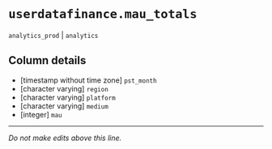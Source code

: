 # `userdatafinance.mau_totals`
`analytics_prod` | `analytics`

## Column details
* [timestamp without time zone] `pst_month`
* [character varying] `region`
* [character varying] `platform`
* [character varying] `medium`
* [integer]   `mau`

-------------------------------------------------------------------------------
*Do not make edits above this line.*

